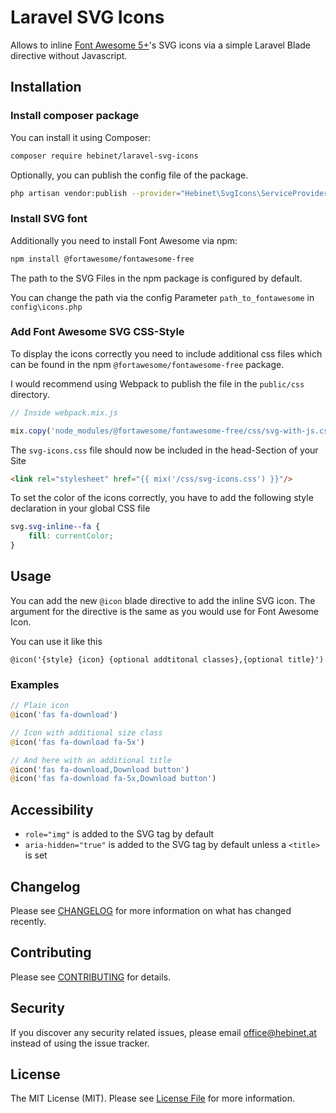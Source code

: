 # Laravel SVG Icons

Allows to inline [Font Awesome 5+](https://fontawesome.com/)'s SVG icons via a simple Laravel Blade directive without Javascript.

## Installation

### Install composer package
You can install it using Composer:

```bash
composer require hebinet/laravel-svg-icons
```

Optionally, you can publish the config file of the package.

```bash
php artisan vendor:publish --provider="Hebinet\SvgIcons\ServiceProvider" --tag=config
```

### Install SVG font
Additionally you need to install Font Awesome via npm:

```bash
npm install @fortawesome/fontawesome-free
```

The path to the SVG Files in the npm package is configured by default.

You can change the path via the config Parameter `path_to_fontawesome` in `config\icons.php`

### Add Font Awesome SVG CSS-Style
To display the icons correctly you need to include additional css files which can be found in the npm `@fortawesome/fontawesome-free` package.

I would recommend using Webpack to publish the file in the `public/css` directory.

```js
// Inside webpack.mix.js

mix.copy('node_modules/@fortawesome/fontawesome-free/css/svg-with-js.css', 'public/css/svg-icons.css');

```

The `svg-icons.css` file should now be included in the head-Section of your Site
```html
<link rel="stylesheet" href="{{ mix('/css/svg-icons.css') }}"/>
```

To set the color of the icons correctly, you have to add the following style declaration in your global CSS file
```css
svg.svg-inline--fa {
    fill: currentColor;
}
```

## Usage

You can add the new `@icon` blade directive to add the inline SVG icon.
The argument for the directive is the same as you would use for Font Awesome Icon.

You can use it like this
```
@icon('{style} {icon} {optional addtitonal classes},{optional title}')
```

### Examples

```php
// Plain icon
@icon('fas fa-download')

// Icon with additional size class
@icon('fas fa-download fa-5x')

// And here with an additional title
@icon('fas fa-download,Download button')
@icon('fas fa-download fa-5x,Download button')
```

## Accessibility

* `role="img"` is added to the SVG tag by default
* `aria-hidden="true"` is added to the SVG tag by default unless a `<title>` is set

## Changelog

Please see [CHANGELOG](CHANGELOG.md) for more information on what has changed recently.

## Contributing

Please see [CONTRIBUTING](CONTRIBUTING.md) for details.

## Security

If you discover any security related issues, please email office@hebinet.at instead of using the issue tracker.

## License

The MIT License (MIT). Please see [License File](LICENSE.md) for more information.
